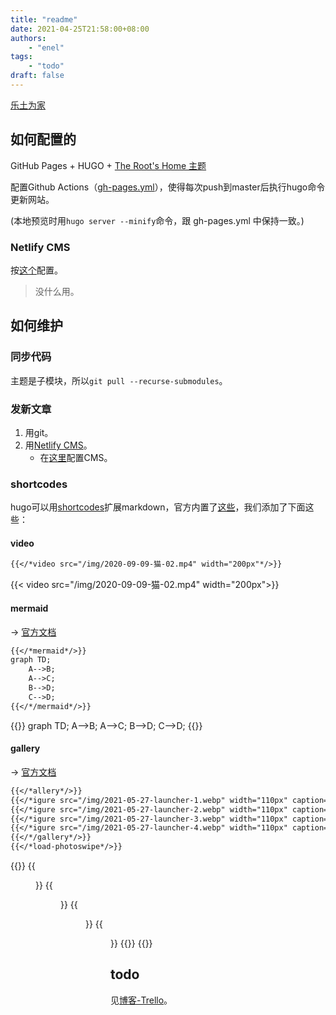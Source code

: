 ```yaml
---
title: "readme"
date: 2021-04-25T21:58:00+08:00
authors:
    - "enel"
tags: 
    - "todo"
draft: false
---
```

[乐土为家]

## 如何配置的

GitHub Pages + HUGO + [The Root's Home 主题]

配置Github Actions（[gh-pages.yml]），使得每次push到master后执行hugo命令更新网站。

(本地预览时用`hugo server --minify`命令，跟 gh-pages.yml 中保持一致。)

### Netlify CMS

按[这个](https://www.netlifycms.org/docs/add-to-your-site/)配置。

> 没什么用。

## 如何维护

### 同步代码

主题是子模块，所以`git pull --recurse-submodules`。

### 发新文章

1. 用git。
2. 用[Netlify CMS](https://475300.github.io/admin)。
    - 在[这里](https://github.com/475300/475300.github.io/blob/master/static/admin/config.yml)配置CMS。

### shortcodes

hugo可以用[shortcodes](https://gohugo.io/content-management/shortcodes/)扩展markdown，官方内置了[这些](https://gohugo.io/content-management/shortcodes/)，我们添加了下面这些：

#### video

``` md
{{</*video src="/img/2020-09-09-猫-02.mp4" width="200px"*/>}}
```

{{< video src="/img/2020-09-09-猫-02.mp4" width="200px">}}

#### mermaid

→ [官方文档](https://mermaid-js.github.io/mermaid/#/)

```md
{{</*mermaid*/>}}
graph TD;
    A-->B;
    A-->C;
    B-->D;
    C-->D;
{{</*/mermaid*/>}}
```

{{<mermaid>}}
graph TD;
    A-->B;
    A-->C;
    B-->D;
    C-->D;
{{</mermaid>}}

#### gallery

→ [官方文档](https://github.com/liwenyip/hugo-easy-gallery)

```md
{{</*allery*/>}}
{{</*igure src="/img/2021-05-27-launcher-1.webp" width="110px" caption="launcher-1"*/>}}
{{</*igure src="/img/2021-05-27-launcher-2.webp" width="110px" caption="launcher-2"*/>}}
{{</*igure src="/img/2021-05-27-launcher-3.webp" width="110px" caption="launcher-3"*/>}}
{{</*igure src="/img/2021-05-27-launcher-4.webp" width="110px" caption="launcher-4"*/>}}
{{</*/gallery*/>}}
{{</*load-photoswipe*/>}}
```

{{<gallery>}}
{{<figure src="/img/2021-05-27-launcher-1.webp" width="110px" caption="launcher-1">}}
{{<figure src="/img/2021-05-27-launcher-2.webp" width="110px" caption="launcher-2">}}
{{<figure src="/img/2021-05-27-launcher-3.webp" width="110px" caption="launcher-3">}}
{{<figure src="/img/2021-05-27-launcher-4.webp" width="110px" caption="launcher-4">}}
{{</gallery>}}
{{<load-photoswipe>}}

## todo

见[博客-Trello]。

[乐土为家]: https://475300.github.io/

[The Root's Home 主题]: https://github.com/475300/the-roots-home

[gh-pages.yml]: https://github.com/475300/475300.github.io/blob/master/.github/workflows/gh-pages.yml

[博客-Trello]:  https://trello.com/b/qkqzqWLU/%E5%8D%9A%E5%AE%A2